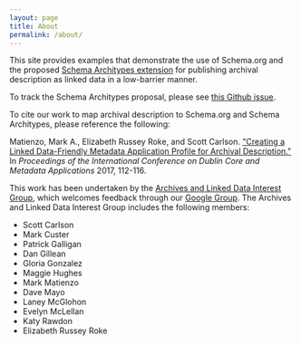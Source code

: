 ```yaml
---
layout: page
title: About
permalink: /about/
---
```


This site provides examples that demonstrate the use of Schema.org and the proposed [Schema Architypes extension](https://www.w3.org/community/architypes/wiki/Main_Page)
for publishing archival description as linked data in a low-barrier manner.

To track the Schema Architypes proposal, please see
[this Github issue](https://github.com/schemaorg/schemaorg/pull/1784).

To cite our work to map archival description to Schema.org and Schema
Architypes, please reference the following:

Matienzo, Mark A., Elizabeth Russey Roke, and Scott Carlson. ["Creating a Linked Data-Friendly Metadata Application Profile for Archival Description."](http://dcevents.dublincore.org/IntConf/dc-2017/paper/view/506) In *Proceedings of the International Conference on Dublin Core and Metadata Applications* 2017, 112-116.

This work has been undertaken by the [Archives and Linked Data Interest Group](https://archival.github.io/), which welcomes feedback through our [Google Group](https://groups.google.com/d/forum/archives-and-linked-data). The Archives and Linked Data Interest Group includes the following members:

* Scott Carlson
* Mark Custer
* Patrick Galligan
* Dan Gillean
* Gloria Gonzalez
* Maggie Hughes
* Mark Matienzo
* Dave Mayo
* Laney McGlohon
* Evelyn McLellan
* Katy Rawdon
* Elizabeth Russey Roke
